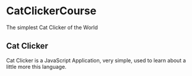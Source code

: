 # CatClickerCourse
The simplest Cat Clicker of the World

## Cat Clicker
Cat Clicker is a JavaScript Application, very simple, used to learn about a little more this language. 
